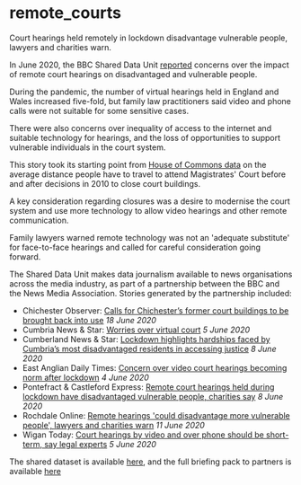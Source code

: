 # remote_courts

Court hearings held remotely in lockdown disadvantage vulnerable people, lawyers and charities warn.

In June 2020, the BBC Shared Data Unit [reported](https://www.bbc.co.uk/news/uk-england-52854168) concerns over the impact of remote court hearings on disadvantaged and vulnerable people.

During the pandemic, the number of virtual hearings held in England and Wales increased five-fold, but family law practitioners said video and phone calls were not suitable for some sensitive cases.

There were also concerns over inequality of access to the internet and suitable technology for hearings, and the loss of opportunities to support vulnerable individuals in the court system.

This story took its starting point from [House of Commons data](https://commonslibrary.parliament.uk/local-data/constituency-data-magistrates-court-closures/) on the average distance people have to travel to attend Magistrates' Court before and after decisions in 2010 to close court buildings.

A key consideration regarding closures was a desire to modernise the court system and use more technology to allow video hearings and other remote communication.

Family lawyers warned remote technology was not an 'adequate substitute' for face-to-face hearings and called for careful consideration going forward.

The Shared Data Unit makes data journalism available to news organisations across the media industry, as part of a partnership between the BBC and the News Media Association. Stories generated by the partnership included:


* Chichester Observer: [Calls for Chichester’s former court buildings to be brought back into use](https://www.chichester.co.uk/news/crime/calls-chichesters-former-court-buildings-be-brought-back-use-2888000) *18 June 2020*
* Cumbria News & Star: [Worries over virtual court](https://www.newsandstar.co.uk/news/18498005.worries-virtual-court/) *5 June 2020*
* Cumberland News & Star: [Lockdown highlights hardships faced by Cumbria’s most disadvantaged residents in accessing justice](https://www.newsandstar.co.uk/news/18496918.virtual-courts-impact-concern/) *8 June 2020*
* East Anglian Daily Times: [Concern over video court hearings becoming norm after lockdown](https://www.eadt.co.uk/news/virtual-court-hearing-fears-after-coronavirus-lockdown-1-6685708) *4 June 2020*
* Pontefract & Castleford Express: [Remote court hearings held during lockdown have disadvantaged vulnerable people, charities say](https://www.pontefractandcastlefordexpress.co.uk/news/crime/remote-court-hearings-held-during-lockdown-have-disadvantaged-vulnerable-people-charities-say-2877620) *8 June 2020*
* Rochdale Online: [Remote hearings 'could disadvantage more vulnerable people', lawyers and charities warn](https://www.rochdaleonline.co.uk/news-features/2/news-headlines/134935/remote-hearings-could-disadvantage-more-vulnerable-people-lawyers-and-charities-warn) *11 June 2020*
* Wigan Today: [Court hearings by video and over phone should be short-term, say legal experts](https://www.wigantoday.net/news/crime/court-hearings-video-and-over-phone-should-be-short-term-say-legal-experts-2875089) *5 June 2020*

The shared dataset is available [here](https://docs.google.com/spreadsheets/d/1LpyUri3qFUtigNnMAQEyl0g9egc8Agkf7vEmttDoXfw/edit#gid=197224231), and the full briefing pack to partners is available [here](https://docs.google.com/document/d/1NluflXN9NH2gichCXcFMMEM2R84apQ5iP7KPZnupWQU/edit)
